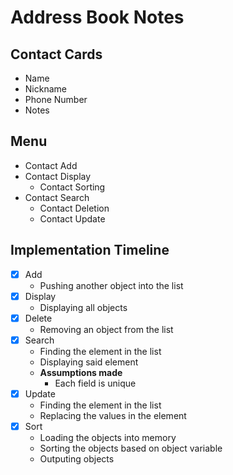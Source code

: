 # Address Book Notes

## Contact Cards
- Name
- Nickname
- Phone Number
- Notes

## Menu
- Contact Add
- Contact Display
  - Contact Sorting
- Contact Search
  - Contact Deletion
  - Contact Update

## Implementation Timeline
- [X] Add
  - Pushing another object into the list
- [X] Display
  - Displaying all objects
- [X] Delete
  - Removing an object from the list
- [X] Search
  - Finding the element in the list
  - Displaying said element
  - **Assumptions made**
    - Each field is unique
- [X] Update
  - Finding the element in the list
  - Replacing the values in the element
- [X] Sort
  - Loading the objects into memory
  - Sorting the objects based on object variable
  - Outputing objects
